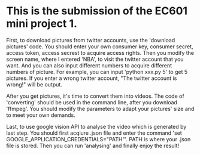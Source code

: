 # This is the submission of the EC601 mini project 1.
First, to download pictures from twitter accounts, use the 'download pictures' code. You should enter your own consumer key, consumer secret, access token, access secrest to acquire access rights. Then you modify the screen name, where I entered 'NBA', to visit the twitter account that you want. And you can also input different numbers to acquire different numbers of picture. For example, you can input 'python xxx.py 5' to get 5 pictures. If you enter a wrong twitter account, "The twitter account is wrong!" will be output.

After you get pictures, it's time to convert them into videos. The code of 'converting' should be used in the command line, after you download 'ffmpeg'. You should modify the parameters to adapt your pictures' size and to meet your own demands.

Last, to use google vision API to analyse the video which is generated by last step. You should first acqiure .json file and enter the command 'set GOOGLE_APPLICATION_CREDENTIALS="PATH"'. PATH is where your .json file is stored. Then you can run 'analysing' and finally enjoy the result!

